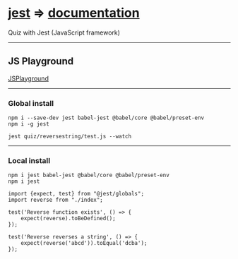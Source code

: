 # [jest](https://jestjs.io/) => [documentation](https://jestjs.io/docs/en/getting-started.html)

Quiz with Jest (JavaScript framework)


-----------------

## JS Playground

[JSPlayground](https://stephengrider.github.io/JSPlaygrounds/)


-----------------

### Global install
``` 
npm i --save-dev jest babel-jest @babel/core @babel/preset-env
npm i -g jest
```

``` 
jest quiz/reversestring/test.js --watch
```

-------

### Local install

``` 
npm i jest babel-jest @babel/core @babel/preset-env
npm i jest
```

```
import {expect, test} from "@jest/globals";
import reverse from "./index";

test('Reverse function exists', () => {
    expect(reverse).toBeDefined();
});

test('Reverse reverses a string', () => {
    expect(reverse('abcd')).toEqual('dcba');
});

```